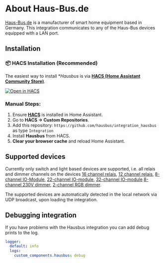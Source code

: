 # About Haus-Bus.de

[Haus-Bus.de](https://haus-bus.secure-stores.de/) is a manufacturer of smart home equipment based in Germany.
This integration communicates to any of the Haus-Bus devices equipped with a LAN port.


## Installation

### 📦 HACS Installation (Recommended)

The easiest way to install **Hausbus* is via **[HACS (Home Assistant Community Store)](https://hacs.xyz/)**.

[![Open in HACS](https://my.home-assistant.io/badges/hacs_repository.svg)](https://my.home-assistant.io/redirect/hacs_repository/?owner=hausbus&repository=integration_hausbus&category=Integration)

### Manual Steps:

1. Ensure **[HACS](https://hacs.xyz/docs/setup/download)** is installed in Home Assistant.
2. Go to **HACS → Custom Repositories**.
3. Add this repository: `https://github.com/hausbus/integration_hausbus` as type `Integration`
4. Install **Hausbus** from HACS.
5. **Clear your browser cache** and reload Home Assistant.

## Supported devices

Currently only switch and light based devices are supported, i.e. all relais and dimmer channels on the devices [16 channel relais](https://haus-bus.de/?showProduct=8), [12 channel relais](https://haus-bus.de/?showProduct=20), [8-channel IO-Module](https://haus-bus.de/?showProduct=6), [22-channel IO-module](https://haus-bus.de/?showProduct=5), [32-channel IO-module](https://haus-bus.de/?showProduct=2) [8-channel 230V dimmer](https://haus-bus.de/?showProduct=14), [2-channel RGB dimmer](https://haus-bus.de/?showProduct=9).

The supported devices are automatically detected in the local network via UDP broadcast, upon loading the integration.

## Debugging integration

If you have problems with the Hausbus integration you can add debug prints to the log.

```yaml
logger:
  default: info
  logs:
    custom_components.hausbus: debug
```
